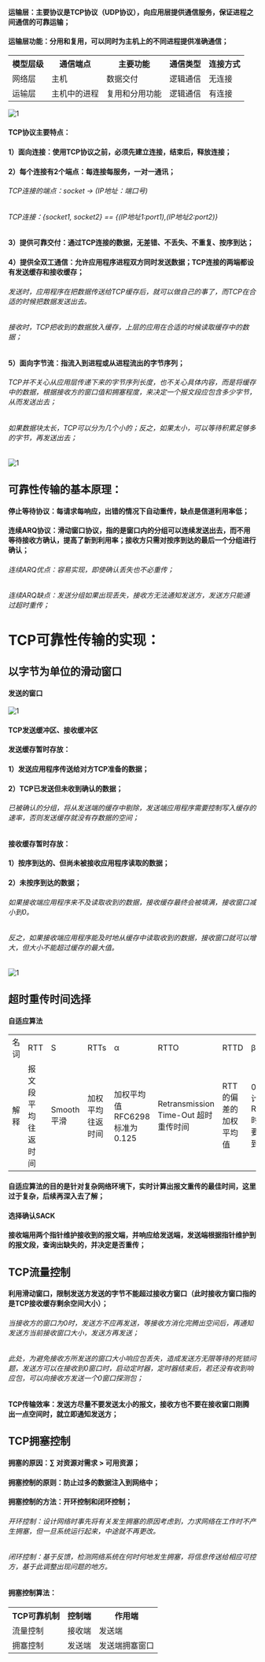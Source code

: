 #### 运输层：主要协议是TCP协议（UDP协议），向应用层提供通信服务，保证进程之间通信的可靠运输；
#### 运输层功能：分用和复用，可以同时为主机上的不同进程提供准确通信；

<table>
    <th>模型层级</th>
    <th>通信端点</th>
    <th>主要功能</th>
    <th>通信类型</th>
    <th>连接方式</th>
    <tr>
        <td>网络层</td>
        <td>主机</td>
        <td>数据交付</td>
        <td>逻辑通信</td>
        <td>无连接</td>
    </tr>
    <tr>
        <td>运输层</td>
        <td>主机中的进程</td>
        <td>复用和分用功能</td>
        <td>逻辑通信</td>
        <td>有连接</td>
    </tr>
</table>

![](../resource/image/计算机组成原理/运输层通信流程.png "1")

#### TCP协议主要特点：
#### 1）面向连接：使用TCP协议之前，必须先建立连接，结束后，释放连接；
#### 2）每个连接有2个端点：每连接每服务，一对一通讯；
###### TCP连接的端点：socket -> (IP地址：端口号)
###### TCP连接：{socket1, socket2} == {(IP地址1:port1),(IP地址2:port2)}
#### 3）提供可靠交付：通过TCP连接的数据，无差错、不丢失、不重复、按序到达；
#### 4）提供全双工通信：允许应用程序进程双方同时发送数据；TCP连接的两端都设有发送缓存和接收缓存；
###### 发送时，应用程序在把数据传送给TCP缓存后，就可以做自己的事了，而TCP在合适的时候把数据发送出去。
###### 接收时，TCP把收到的数据放入缓存，上层的应用在合适的时候读取缓存中的数据；
#### 5）面向字节流：指流入到进程或从进程流出的字节序列；
###### TCP并不关心从应用层传递下来的字节序列长度，也不关心具体内容，而是将缓存中的数据，根据接收方的窗口值和拥塞程度，来决定一个报文段应包含多少字节，从而发送出去；
###### 如果数据块太长，TCP可以分为几个小的；反之，如果太小，可以等待积累足够多的字节，再发送出去；

![](../resource/image/计算机组成原理/TCP面向字节流概念.png "1")

## 可靠性传输的基本原理：
#### 停止等待协议：每请求每响应，出错的情况下自动重传，缺点是信道利用率低；
#### 连续ARQ协议：滑动窗口协议，指的是窗口内的分组可以连续发送出去，而不用等待接收方确认，提高了新到利用率；接收方只需对按序到达的最后一个分组进行确认；
###### 连续ARQ优点：容易实现，即使确认丢失也不必重传；
###### 连续ARQ缺点：发送分组如果出现丢失，接收方无法通知发送方，发送方只能通过超时重传；

# TCP可靠性传输的实现：
## 以字节为单位的滑动窗口
#### 发送的窗口
![](../resource/image/计算机组成原理/TCP滑动窗口.png "1")

#### TCP发送缓冲区、接收缓冲区
#### 发送缓存暂时存放：
#### 1）发送应用程序传送给对方TCP准备的数据；
#### 2）TCP已发送但未收到确认的数据；
###### 已被确认的分组，将从发送端的缓存中剔除，发送端应用程序需要控制写入缓存的速率，否则发送缓存就没有存数据的空间；

#### 接收缓存暂时存放：
#### 1）按序到达的、但尚未被接收应用程序读取的数据；
#### 2）未按序到达的数据；
###### 如果接收端应用程序来不及读取收到的数据，接收缓存最终会被填满，接收窗口减小到0。
###### 反之，如果接收端应用程序能及时地从缓存中读取收到的数据，接收窗口就可以增大，但大小不能超过缓存的最大值。

![](../resource/image/计算机组成原理/TCP缓存跟窗口的关系.png "1")



## 超时重传时间选择
#### 自适应算法

<table>
    <tr>
        <td>名词</td>
        <td>RTT</td>
        <td>S</td>
        <td>RTTs</td>
        <td>α</td>
        <td>RTTO</td>
        <td>RTTD</td>
        <td>β</td>
    </tr>
    <tr>
        <td>解释</td>
        <td width="800px">报文段平均往返时间</td>
        <td>Smooth 平滑</td>
        <td width="800px">加权平均往返时间</td>
        <td width="100px">加权平均值 RFC6298标准为0.125</td>
        <td>Retransmission Time-Out 超时重传时间</td>
        <td>RTT的偏差的加权平均值</td>
        <td>0.25 计算RTTD时需要用到</td>
    </tr>
</table>

#### 自适应算法的目的是针对复杂网络环境下，实时计算出报文重传的最佳时间，这里过于复杂，后续再深入去了解；


#### 选择确认SACK
#### 接收端用两个指针维护接收到的报文端，并响应给发送端，发送端根据指针维护到的报文段，查询出缺失的，并决定是否重传；

## TCP流量控制

#### 利用滑动窗口，限制发送方发送的字节不能超过接收方窗口（此时接收方窗口指的是TCP接收缓存剩余空间大小）；
###### 当接收方的窗口为0时，发送方不应再发送，等接收方消化完腾出空间后，再通知发送方当前接收窗口大小，发送方再发送；
###### 此处，为避免接收方所发送的窗口大小响应包丢失，造成发送方无限等待的死锁问题，发送方可以在接收到0窗口时，启动定时器，定时器结束后，若还没有收到响应包，可以向接收方发送一个0窗口探测包；

#### TCP传输效率：发送方尽量不要发送太小的报文，接收方也不要在接收窗口刚腾出一点空间时，就立即通知发送方；

## TCP拥塞控制
#### 拥塞的原因：∑ 对资源对需求 > 可用资源；
#### 拥塞控制的原则：防止过多的数据注入到网络中；
#### 拥塞控制的方法：开环控制和闭环控制；
###### 开环控制：设计网络时事先将有关发生拥塞的原因考虑到，力求网络在工作时不产生拥塞，但一旦系统运行起来，中途就不再更改。
###### 闭环控制：基于反馈，检测网络系统在何时何地发生拥塞，将信息传送给相应可控方，基于此调整出现问题的地方。
#### 拥塞控制算法：
#### 

<table>
    <th>TCP可靠机制</th>
    <th>控制端</th>
    <th>作用端</th>
    <tr>
        <td>流量控制</td>
        <td>接收端</td>
        <td>发送端</td>
    </tr>
    <tr>
        <td>拥塞控制</td>
        <td>发送端</td>
        <td>发送端拥塞窗口</td>
    </tr>
</table>
